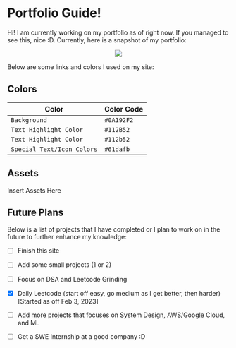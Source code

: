 
# Portfolio Guide!

Hi! I am currently working on my portfolio as of right now. If you managed to see this, nice :D. Currently, here is a snapshot of my portfolio:

<p align="center">
  <img src="https://i.ibb.co/Gth1LTp/beta-port.png">
</p>

Below are some links and colors I used on my site:

  
  
## Colors

|Color|Color Code|
|--|--|
|`Background`|`#0A192F2`|
|`Text Highlight Color`|`#112B52`|
|`Text Highlight Color`|`#112b52`|
|`Special Text/Icon Colors`|`#61dafb`|


  

## Assets

Insert Assets Here

  

## Future Plans

Below is a list of projects that I have completed or I plan to work on in the future to further enhance my knowledge:

  

- [ ] Finish this site

- [ ] Add some small projects (1 or 2)

- [ ] Focus on DSA and Leetcode Grinding

- [x] Daily Leetcode (start off easy, go medium as I get better, then harder) [Started as off Feb 3, 2023]

- [ ] Add more projects that focuses on System Design, AWS/Google Cloud, and ML

- [ ] Get a SWE Internship at a good company :D

<!---

## KaTeX

  

You can render LaTeX mathematical expressions using [KaTeX](https://khan.github.io/KaTeX/):

  

The *Gamma function* satisfying $\Gamma(n) = (n-1)!\quad\forall n\in\mathbb N$ is via the Euler integral

  

$$

\Gamma(z) = \int_0^\infty t^{z-1}e^{-t}dt\,.

$$

  

> You can find more information about **LaTeX** mathematical expressions [here](http://meta.math.stackexchange.com/questions/5020/mathjax-basic-tutorial-and-quick-reference).

  
  

## UML diagrams

  

You can render UML diagrams using [Mermaid](https://mermaidjs.github.io/). For example, this will produce a sequence diagram:

  

--->
